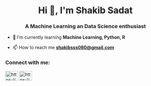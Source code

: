 <h1 align="center">Hi 👋, I'm Shakib Sadat</h1>
<h3 align="center">A Machine Learning an Data Science enthusiast</h3>

- 🌱 I’m currently learning **Machine Learning, Python, R**

- 📫 How to reach me **shakibsss080@gmail.com**

<h3 align="left">Connect with me:</h3>
<p align="left">
<a href="https://linkedin.com/in/https://www.linkedin.com/in/shakib-sadat-shanto-22b982211/" target="blank"><img align="center" src="https://raw.githubusercontent.com/rahuldkjain/github-profile-readme-generator/master/src/images/icons/Social/linked-in-alt.svg" alt="https://www.linkedin.com/in/shakib-sadat-shanto-22b982211/" height="30" width="40" /></a>
<a href="https://kaggle.com/https://www.kaggle.com/shakibsadat" target="blank"><img align="center" src="https://raw.githubusercontent.com/rahuldkjain/github-profile-readme-generator/master/src/images/icons/Social/kaggle.svg" alt="https://www.kaggle.com/shakibsadat" height="30" width="40" /></a>
</p>
